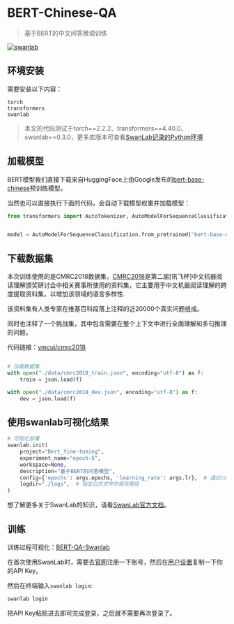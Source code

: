 # BERT-Chinese-QA
> 基于BERT的中文问答微调训练

[![swanlab](https://img.shields.io/badge/BERT-SwanLab-438440)](https://swanlab.cn/@LiXinYu/Bert_fine-tuning/runs/ad9o8bbwrmy55lcg3f2y9/chart)

## 环境安装

需要安装以下内容：

```
torch
transformers
swanlab
```

> 本文的代码测试于torch==2.2.2、transformers==4.40.0、swanlab==0.3.0，更多库版本可查看[SwanLab记录的Python环境](https://swanlab.cn/@LiXinYu/Bert_fine-tuning/runs/fys4kohptcdt3odf9l3jt/environment/requirements)


## 加载模型
BERT模型我们直接下载来自HuggingFace上由Google发布的[bert-base-chinese](https://huggingface.co/google-bert/bert-base-chinese)预训练模型。


当然也可以直接执行下面的代码，会自动下载模型权重并加载模型：

```python
from transformers import AutoTokenizer, AutoModelForSequenceClassification, Trainer, TrainingArguments


model = AutoModelForSequenceClassification.from_pretrained('bert-base-chinese')
```

## 下载数据集

本次训练使用的是CMRC2018数据集，[CMRC2018](https://hfl-rc.github.io/cmrc2018/)是第二届[讯飞杯]中文机器阅读理解颁奖研讨会中相关赛事所使用的资料集，它主要用于中文机器阅读理解的跨度提取资料集，以增加该领域的语言多样性.

该资料集有人类专家在维基百科段落上注释的近20000个真实问题组成。

同时也注释了一个挑战集，其中包含需要在整个上下文中进行全面理解和多句推理的问题。

代码链接：[ymcui/cmrc2018](https://github.com/ymcui/cmrc2018)

```python

# 加载数据集
with open("./data/cmrc2018_train.json", encoding="utf-8") as f:
    train = json.load(f)

with open("./data/cmrc2018_dev.json", encoding="utf-8") as f:
    dev = json.load(f)

```

## 使用swanlab可视化结果

```python
# 可视化部署
swanlab.init(
    project="Bert_fine-tuning",
    experiment_name="epoch-5",
    workspace=None,
    description="基于BERT的问答模型",
    config={'epochs': args.epochs, 'learning_rate': args.lr},  # 通过config参数保存输入或超参数
    logdir="./logs",  # 指定日志文件的保存路径
)
```

想了解更多关于SwanLab的知识，请看[SwanLab官方文档](https://docs.swanlab.cn/zh/guide_cloud/general/what-is-swanlab.html)。

## 训练

训练过程可视化：[BERT-QA-Swanlab](https://swanlab.cn/@LiXinYu/Bert_fine-tuning/runs/ad9o8bbwrmy55lcg3f2y9/chart)

在首次使用SwanLab时，需要去[官网](https://swanlab.cn)注册一下账号，然后在[用户设置](https://swanlab.cn/settings)复制一下你的API Key。

然后在终端输入`swanlab login`:

```bash
swanlab login
```

把API Key粘贴进去即可完成登录，之后就不需要再次登录了。






